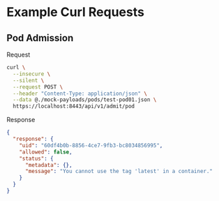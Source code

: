 # Example Curl Requests

## Pod Admission

Request
```bash
curl \
  --insecure \
  --silent \
  --request POST \
  --header "Content-Type: application/json" \
  --data @./mock-payloads/pods/test-pod01.json \
  https://localhost:8443/api/v1/admit/pod
```
Response
```json
{
  "response": {
    "uid": "60df4b0b-8856-4ce7-9fb3-bc8034856995",
    "allowed": false,
    "status": {
      "metadata": {},
      "message": "You cannot use the tag 'latest' in a container."
    }
  }
}
```